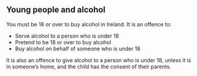 ##  Young people and alcohol

You must be 18 or over to buy alcohol in Ireland. It is an offence to:

  * Serve alcohol to a person who is under 18 
  * Pretend to be 18 or over to buy alcohol 
  * Buy alcohol on behalf of someone who is under 18 

It is also an offence to give alcohol to a person who is under 18, unless it
is in someone’s home, and the child has the consent of their parents.
